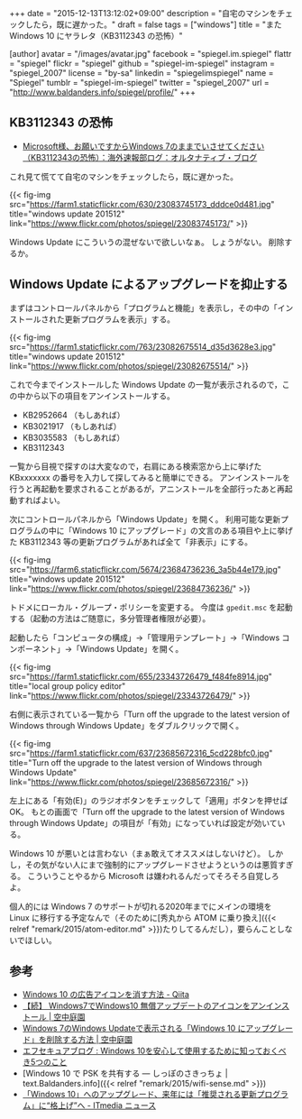+++
date = "2015-12-13T13:12:02+09:00"
description = "自宅のマシンをチェックしたら，既に遅かった。"
draft = false
tags = ["windows"]
title = "また Windows 10 にヤラレタ（KB3112343 の恐怖）"

[author]
  avatar = "/images/avatar.jpg"
  facebook = "spiegel.im.spiegel"
  flattr = "spiegel"
  flickr = "spiegel"
  github = "spiegel-im-spiegel"
  instagram = "spiegel_2007"
  license = "by-sa"
  linkedin = "spiegelimspiegel"
  name = "Spiegel"
  tumblr = "spiegel-im-spiegel"
  twitter = "spiegel_2007"
  url = "http://www.baldanders.info/spiegel/profile/"
+++

## KB3112343 の恐怖

- [Microsoft様、お願いですからWindows 7のままでいさせてください（KB3112343の恐怖）：海外速報部ログ：オルタナティブ・ブログ](http://blogs.itmedia.co.jp/burstlog/2015/12/microsoftwindows_7kb3112343.html)

これ見て慌てて自宅のマシンをチェックしたら，既に遅かった。

{{< fig-img src="https://farm1.staticflickr.com/630/23083745173_dddce0d481.jpg" title="windows update 201512" link="https://www.flickr.com/photos/spiegel/23083745173/" >}}

Windows Update にこういうの混ぜないで欲しいなぁ。
しょうがない。
削除するか。

## Windows Update によるアップグレードを抑止する

まずはコントロールパネルから「プログラムと機能」を表示し，その中の「インストールされた更新プログラムを表示」する。

{{< fig-img src="https://farm1.staticflickr.com/763/23082675514_d35d3628e3.jpg" title="windows update 201512" link="https://www.flickr.com/photos/spiegel/23082675514/" >}}

これで今までインストールした Windows Update の一覧が表示されるので，この中から以下の項目をアンインストールする。

- KB2952664 （もしあれば）
- KB3021917 （もしあれば）
- KB3035583 （もしあれば）
- KB3112343

一覧から目視で探すのは大変なので，右肩にある検索窓から上に挙げた KBxxxxxxx の番号を入力して探してみると簡単にできる。
アンインストールを行うと再起動を要求されることがあるが，アニンストールを全部行ったあと再起動すればよい。

次にコントロールパネルから「Windows Update」を開く。
利用可能な更新プログラムの中に「Windows 10 にアップグレード」の文言のある項目や上に挙げた KB3112343 等の更新プログラムがあれば全て「非表示」にする。

{{< fig-img src="https://farm6.staticflickr.com/5674/23684736236_3a5b44e179.jpg" title="windows update 201512" link="https://www.flickr.com/photos/spiegel/23684736236/" >}}

トドメにローカル・グループ・ポリシーを変更する。
今度は `gpedit.msc` を起動する（起動の方法はご随意に，多分管理者権限が必要）。

起動したら「コンピュータの構成」→「管理用テンプレート」→「Windows コンポーネント」→「Windows Update」を開く。

{{< fig-img src="https://farm1.staticflickr.com/655/23343726479_f484fe8914.jpg" title="local group policy editor" link="https://www.flickr.com/photos/spiegel/23343726479/" >}}

右側に表示されている一覧から「Turn off the upgrade to the latest version of Windows through Windows Update」をダブルクリックで開く。

{{< fig-img src="https://farm1.staticflickr.com/637/23685672316_5cd228bfc0.jpg" title="Turn off the upgrade to the latest version of Windows through Windows Update" link="https://www.flickr.com/photos/spiegel/23685672316/" >}}

左上にある「有効(E)」のラジオボタンをチェックして「適用」ボタンを押せば OK。
もとの画面で「Turn off the upgrade to the latest version of Windows through Windows Update」の項目が「有効」になっていれば設定が効いている。

Windows 10 が悪いとは言わない（まぁ敢えてオススメはしないけど）。
しかし，その気がない人にまで強制的にアップグレードさせようというのは悪質すぎる。
こういうことやるから Microsoft は嫌われるんだってそろそろ自覚しろよ。

個人的には Windows 7 のサポートが切れる2020年までにメインの環境を Linux に移行する予定なんで（そのために[秀丸から ATOM に乗り換え]({{< relref "remark/2015/atom-editor.md" >}})たりしてるんだし），要らんことしないでほしい。

## 参考

- [Windows 10 の広告アイコンを消す方法 - Qiita](http://qiita.com/spiegel-im-spiegel/items/bbc91030c26bc3c799f7)
- [【続】 Windows7でWindows10 無償アップデートのアイコンをアンインストール | 空中庭園](http://fortune-work.com/2015/windows10-2.html)
- [Windows 7のWindows Updateで表示される「Windows 10 にアップグレード」を削除する方法 | 空中庭園](http://fortune-work.com/2015/windows10-4.html)
- [エフセキュアブログ : Windows 10を安心して使用するために知っておくべき5つのこと](http://blog.f-secure.jp/archives/50752605.html)
- [Windows 10 で PSK を共有する — しっぽのさきっちょ | text.Baldanders.info]({{< relref "remark/2015/wifi-sense.md" >}})
- [「Windows 10」へのアップグレード、来年には「推奨される更新プログラム」に“格上げ”へ - ITmedia ニュース](http://www.itmedia.co.jp/news/articles/1511/02/news076.html)

